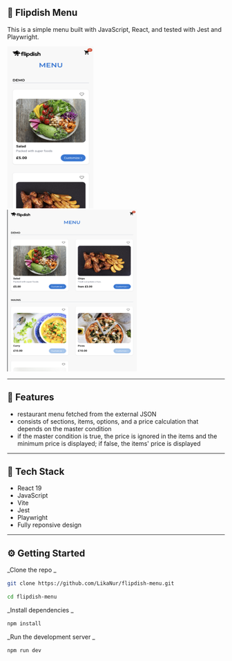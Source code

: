 ## 🍔 Flipdish Menu

This is a simple menu built with JavaScript, React, and tested with Jest and Playwright.

<div>
    <img width="200" height="374" alt="mobile" src="src/assets/mobile.png" />
      &nbsp;&nbsp;&nbsp;
    <img width="300" height="374" alt="desktop" src="src/assets/desktop.png" />

</div>

---

## 🚀 Features

- restaurant menu fetched from the external JSON
- consists of sections, items, options, and a price calculation that depends on the master condition
- if the master condition is true, the price is ignored in the items and the minimum price is displayed; if false, the items' price is displayed

---

## 🧱 Tech Stack

- React 19
- JavaScript
- Vite
- Jest
- Playwright
- Fully reponsive design

---

## ⚙️ Getting Started

_Clone the repo
_

```bash
git clone https://github.com/LikaNur/flipdish-menu.git
```

```bash
cd flipdish-menu
```

_Install dependencies
_

```bash
npm install
```

_Run the development server
_

```bash
npm run dev
```
